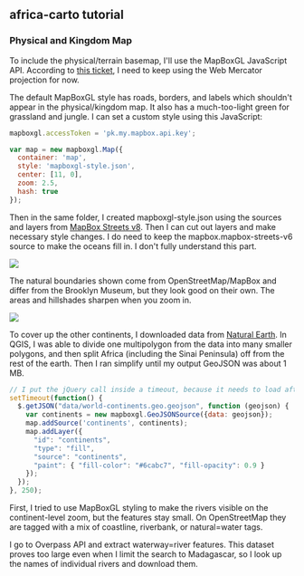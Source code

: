 ## africa-carto tutorial

### Physical and Kingdom Map

To include the physical/terrain basemap, I'll use the MapBoxGL JavaScript API. According to
<a href="https://github.com/mapbox/mapbox-gl-js/issues/1466">this ticket</a>, I need to keep using the Web Mercator projection for now.

The default MapBoxGL style has roads, borders, and labels which shouldn't appear in the physical/kingdom map. It also has a much-too-light green for grassland and jungle. I can set a custom style
using this JavaScript:

```javascript
mapboxgl.accessToken = 'pk.my.mapbox.api.key';

var map = new mapboxgl.Map({
  container: 'map',
  style: 'mapboxgl-style.json',
  center: [11, 0],
  zoom: 2.5,
  hash: true
});
```

Then in the same folder, I created mapboxgl-style.json using the sources and layers from <a href="https://api.mapbox.com/styles/v1/mapbox/streets-v8?access_token=pk.eyJ1IjoibWFwbWVsZCIsImEiOiI0a1NzYW53In0.2gQTd6k9Ghw8UBK4DsciLA">MapBox Streets v8</a>. Then I can cut out layers and make necessary style changes. I do need to keep the mapbox.mapbox-streets-v6 source to make the oceans fill in. I don't fully understand this part.

<img src="//mapmeld.github.io/africa-carto/maps/progress/physical-colored.png"/>

The natural boundaries shown come from OpenStreetMap/MapBox and differ from the Brooklyn Museum, but they look good on their own. The areas and hillshades sharpen when you zoom in.

<img src="//mapmeld.github.io/africa-carto/maps/progress/physical-zoom.png"/>

To cover up the other continents, I downloaded data from <a href="http://www.naturalearthdata.com/">Natural Earth</a>. In QGIS, I was able to divide one multipolygon from the data into many smaller polygons, and then split Africa (including the Sinai Peninsula) off from the rest of the earth. Then I ran simplify until my output GeoJSON was about 1 MB.

```javascript
// I put the jQuery call inside a timeout, because it needs to load after the MapBox/OSM layers
setTimeout(function() {
  $.getJSON("data/world-continents.geo.geojson", function (geojson) {
    var continents = new mapboxgl.GeoJSONSource({data: geojson});
    map.addSource('continents', continents);
    map.addLayer({
      "id": "continents",
      "type": "fill",
      "source": "continents",
      "paint": { "fill-color": "#6cabc7", "fill-opacity": 0.9 }
    });
  });
}, 250);
```

First, I tried to use MapBoxGL styling to make the rivers visible on the continent-level zoom, but the features stay small. On OpenStreetMap they are tagged with a mix of coastline, riverbank, or natural=water tags.

I go to Overpass API and extract waterway=river features. This dataset proves too large even when I limit the search to Madagascar, so I look up the names of individual rivers and download them.
